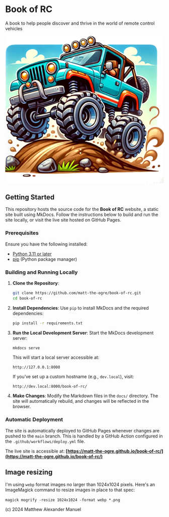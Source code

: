 # Book of RC

A book to help people discover and thrive in the world of remote control vehicles

![Book cover](./docs/images/logo.webp "A cartoon image of a 4x4 remote control truck")

## Getting Started

This repository hosts the source code for the **Book of RC** website, a static site built using MkDocs. Follow the instructions below to build and run the site locally, or visit the live site hosted on GitHub Pages.

### Prerequisites

Ensure you have the following installed:

- [Python 3.11 or later](https://www.python.org/)
- [pip](https://pip.pypa.io/en/stable/) (Python package manager)

### Building and Running Locally

1. **Clone the Repository**:

   ```bash
   git clone https://github.com/matt-the-ogre/book-of-rc.git
   cd book-of-rc
   ```

2. **Install Dependencies**:
   Use `pip` to install MkDocs and the required dependencies:

   ```bash
   pip install -r requirements.txt
   ```

3. **Run the Local Development Server**:
   Start the MkDocs development server:

   ```bash
   mkdocs serve
   ```

   This will start a local server accessible at:

   ```
   http://127.0.0.1:8000
   ```

   If you’ve set up a custom hostname (e.g., `dev.local`), visit:

   ```
   http://dev.local:8000/book-of-rc/
   ```

4. **Make Changes**:
   Modify the Markdown files in the `docs/` directory. The site will automatically rebuild, and changes will be reflected in the browser.

### Automatic Deployment

The site is automatically deployed to GitHub Pages whenever changes are pushed to the `main` branch. This is handled by a GitHub Action configured in the `.github/workflows/deploy.yml` file.

The live site is accessible at:
**[https://matt-the-ogre.github.io/book-of-rc/](https://matt-the-ogre.github.io/book-of-rc/)**

## Image resizing

I'm using `webp` format images no larger than 1024x1024 pixels. Here's an ImageMagick command to resize images in place to that spec:

`magick mogrify -resize 1024x1024 -format webp *.png`

(c) 2024 Matthew Alexander Manuel

